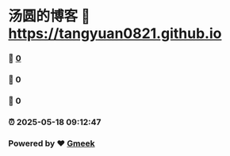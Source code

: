 # 汤圆的博客 :link: https://tangyuan0821.github.io 
### :page_facing_up: [0](https://tangyuan0821.github.io/tag.html) 
### :speech_balloon: 0 
### :hibiscus: 0 
### :alarm_clock: 2025-05-18 09:12:47 
### Powered by :heart: [Gmeek](https://github.com/Meekdai/Gmeek)
